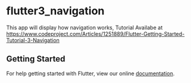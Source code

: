 # flutter3_navigation

This app will display how navigation works,
Tutorial Availabe at  https://www.codeproject.com/Articles/1251889/Flutter-Getting-Started-Tutorial-3-Navigation

## Getting Started

For help getting started with Flutter, view our online
[documentation](https://flutter.io/).
